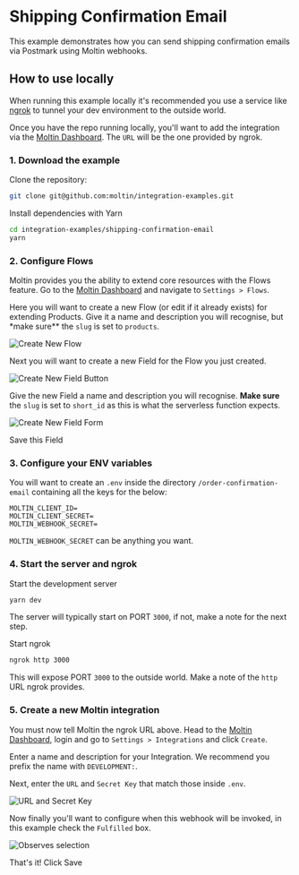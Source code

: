# Shipping Confirmation Email

This example demonstrates how you can send shipping confirmation emails via Postmark using Moltin webhooks.

## How to use locally

When running this example locally it's recommended you use a service like [ngrok](https://ngrok.com) to tunnel your dev environment to the outside world.

Once you have the repo running locally, you'll want to add the integration via the [Moltin Dashboard](https://dashboard.moltin.com/app/settings/integrations). The `URL` will be the one provided by ngrok.

### 1. Download the example

Clone the repository:

```bash
git clone git@github.com:moltin/integration-examples.git
```

Install dependencies with Yarn

```bash
cd integration-examples/shipping-confirmation-email
yarn
```

### 2. Configure Flows

Moltin provides you the ability to extend core resources with the Flows feature. Go to the [Moltin Dashboard]() and navigate to `Settings > Flows`.

Here you will want to create a new Flow (or edit if it already exists) for extending Products. Give it a name and description you will recognise, but \*make sure\*\* the `slug` is set to `products`.

![Create New Flow](https://user-images.githubusercontent.com/950181/52850827-65468600-310c-11e9-9caa-c82a0175acd9.png)

Next you will want to create a new Field for the Flow you just created.

![Create New Field Button](https://user-images.githubusercontent.com/950181/52850885-96bf5180-310c-11e9-93d0-85821730d0d9.png)

Give the new Field a name and description you will recognise. **Make sure** the `slug` is set to `short_id` as this is what the serverless function expects.

![Create New Field Form](https://user-images.githubusercontent.com/950181/52850990-dbe38380-310c-11e9-95b1-dc07b753a3a9.png)

Save this Field

### 3. Configure your ENV variables

You will want to create an `.env` inside the directory `/order-confirmation-email` containing all the keys for the below:

```shell
MOLTIN_CLIENT_ID=
MOLTIN_CLIENT_SECRET=
MOLTIN_WEBHOOK_SECRET=
```

`MOLTIN_WEBHOOK_SECRET` can be anything you want.

### 4. Start the server and ngrok

Start the development server

```bash
yarn dev
```

The server will typically start on PORT `3000`, if not, make a note for the next step.

Start ngrok

```bash
ngrok http 3000
```

This will expose PORT `3000` to the outside world. Make a note of the `http` URL ngrok provides.

### 5. Create a new Moltin integration

You must now tell Moltin the ngrok URL above. Head to the [Moltin Dashboard](https://dashboard.moltin.com/app/settings/integrations), login and go to `Settings > Integrations` and click `Create`.

Enter a name and description for your Integration. We recommend you prefix the name with `DEVELOPMENT:`.

Next, enter the `URL` and `Secret Key` that match those inside `.env`.

![URL and Secret Key](https://user-images.githubusercontent.com/950181/52846929-ca957980-3102-11e9-9a20-23b8139767ee.png)

Now finally you'll want to configure when this webhook will be invoked, in this example check the `Fulfilled` box.

![Observes selection](https://user-images.githubusercontent.com/950181/52851227-76dc5d80-310d-11e9-9dff-70b7daaf21e8.png)

That's it! Click Save
